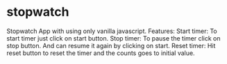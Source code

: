 # stopwatch
Stopwatch App with using only vanilla javascript. 
Features:
Start timer: To start timer just click on start button.
Stop timer: To pause the timer click on stop button. And can resume it again by clicking on start.
Reset timer: Hit reset button to reset the timer and the counts goes to initial value.
